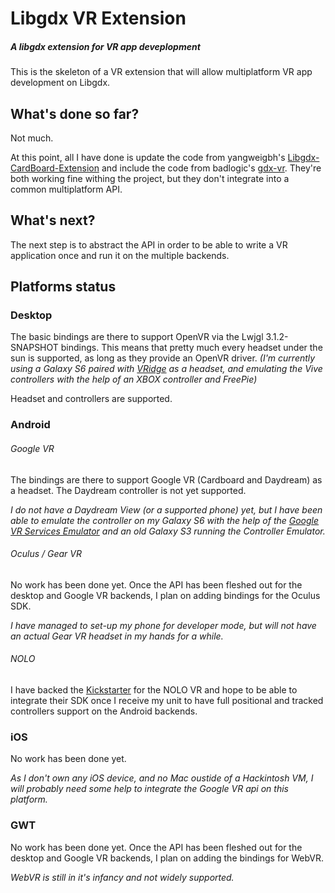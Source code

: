 # Libgdx VR Extension

##### A libgdx extension for VR app deveplopment

This is the skeleton of a VR extension that will allow multiplatform VR app development on Libgdx.


## What's done so far?

Not much.

At this point, all I have done is update the code from yangweigbh's [Libgdx-CardBoard-Extension](https://github.com/yangweigbh/Libgdx-CardBoard-Extension) and include the code from badlogic's [gdx-vr](https://github.com/badlogic/gdx-vr). They're both working fine withing the project, but they don't integrate into a common multiplatform API.


## What's next?
 
The next step is to abstract the API in order to be able to write a VR application once and run it on the multiple backends.


## Platforms status

### Desktop

The basic bindings are there to support OpenVR via the Lwjgl 3.1.2-SNAPSHOT bindings. This means that pretty much every headset under the sun is supported, as long as they provide an OpenVR driver. *(I'm currently using a Galaxy S6 paired with [VRidge](https://riftcat.com/vridge) as a headset, and emulating the Vive controllers with the help of an XBOX controller and FreePie)*

Headset and controllers are supported. 


### Android
 
###### Google VR

The bindings are there to support Google VR (Cardboard and Daydream) as a headset. The Daydream controller is not yet supported.
  
*I do not have a Daydream View (or a supported phone) yet, but I have been able to emulate the controller on my Galaxy S6 with the help of the [Google VR Services Emulator](https://github.com/domination/gvr-services-emulator) and an old Galaxy S3 running the Controller Emulator.*

###### Oculus / Gear VR

No work has been done yet. Once the API has been fleshed out for the desktop and Google VR backends, I plan on adding bindings for the Oculus SDK. 

*I have managed to set-up my phone for developer mode, but will not have an actual Gear VR headset in my hands for a while.*  

###### NOLO

I have backed the [Kickstarter](https://www.kickstarter.com/projects/243372678/nolo-affordable-motion-tracking-for-mobile-and-ste/) for the NOLO VR and hope to be able to integrate their SDK once I receive my unit to have full positional and tracked controllers support on the Android backends. 


### iOS

No work has been done yet.

*As I don't own any iOS device, and no Mac oustide of a Hackintosh VM, I will probably need some help to integrate the Google VR api on this platform.*
 
 
### GWT

No work has been done yet. Once the API has been fleshed out for the desktop and Google VR backends, I plan on adding the bindings for WebVR.

_WebVR is still in it's infancy and not widely supported._